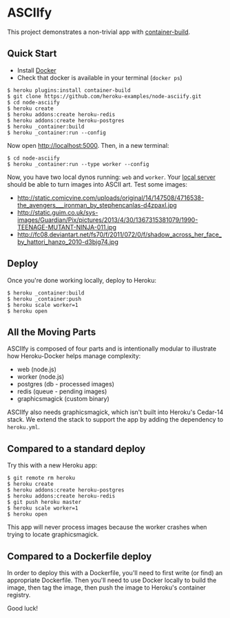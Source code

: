 # ASCIIfy

This project demonstrates a non-trivial app with
[container-build](https://devcenter.heroku.com/articles/build-and-run-heroku-apps-locally-with-docker?preview=1).

## Quick Start

- Install [Docker](https://www.docker.com/)
- Check that docker is available in your terminal (`docker ps`)

```
$ heroku plugins:install container-build
$ git clone https://github.com/heroku-examples/node-asciify.git
$ cd node-asciify
$ heroku create
$ heroku addons:create heroku-redis
$ heroku addons:create heroku-postgres
$ heroku _container:build
$ heroku _container:run --config
```

Now open [http://localhost:5000](http://localhost:5000).
Then, in a new terminal:

```
$ cd node-asciify
$ heroku _container:run --type worker --config
```

Now, you have two local dynos running: `web` and `worker`.
Your [local server](http://localhost:5000) should be able to turn images into ASCII art.
Test some images:

- http://static.comicvine.com/uploads/original/14/147508/4716538-the_avengers___ironman_by_stephencanlas-d4zpaxl.jpg
- http://static.guim.co.uk/sys-images/Guardian/Pix/pictures/2013/4/30/1367315381079/1990-TEENAGE-MUTANT-NINJA-011.jpg
- http://fc08.deviantart.net/fs70/f/2011/072/0/f/shadow_across_her_face_by_hattori_hanzo_2010-d3bjg74.jpg

## Deploy

Once you're done working locally, deploy to Heroku:

```
$ heroku _container:build
$ heroku _container:push
$ heroku scale worker=1
$ heroku open
```

## All the Moving Parts

ASCIIfy is composed of four parts and is intentionally modular to
illustrate how Heroku-Docker helps manage complexity:

- web (node.js)
- worker (node.js)
- postgres (db - processed images)
- redis (queue - pending images)
- graphicsmagick (custom binary)

ASCIIfy also needs graphicsmagick, which isn't built into Heroku's Cedar-14 stack.
We extend the stack to support the app by adding the dependency to `heroku.yml`.

## Compared to a standard deploy

Try this with a new Heroku app:

```
$ git remote rm heroku
$ heroku create
$ heroku addons:create heroku-postgres
$ heroku addons:create heroku-redis
$ git push heroku master
$ heroku scale worker=1
$ heroku open
```

This app will never process images because the worker crashes when trying to locate graphicsmagick.

## Compared to a Dockerfile deploy

In order to deploy this with a Dockerfile,
you'll need to first write (or find) an appropriate Dockerfile.
Then you'll need to use Docker locally to build the image,
then tag the image,
then push the image to Heroku's container registry.

Good luck!
